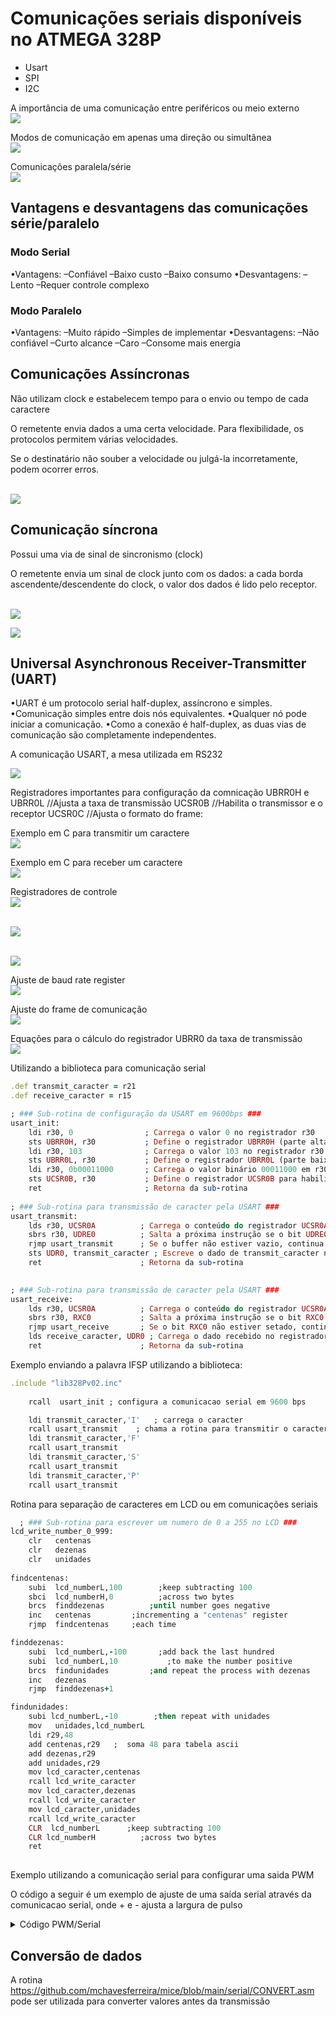 # Comunicações seriais disponíveis no ATMEGA 328P

- Usart
- SPI
- I2C

A importância de uma comunicação entre periféricos ou meio externo
<br><img src=imagens/link.png>


Modos de comunicação em apenas uma direção ou simultânea
<br><img src=imagens/modos.png>

Comunicações paralela/série
<br><img src=imagens/serialparalelo.png>

## Vantagens e desvantagens das comunicações série/paralelo

### Modo Serial
•Vantagens:
–Confiável
–Baixo custo
–Baixo consumo
•Desvantagens:
–Lento
–Requer controle complexo

###  Modo Paralelo
•Vantagens:
–Muito rápido
–Simples de implementar
•Desvantagens:
–Não confiável
–Curto alcance
–Caro
–Consome mais energia


## Comunicações Assíncronas 

Não utilizam clock e estabelecem tempo para o envio ou tempo de cada caractere

O remetente envia dados a uma certa velocidade. Para flexibilidade, os protocolos permitem várias velocidades.

Se o destinatário não souber a velocidade ou julgá-la incorretamente, podem ocorrer erros.

<br><img src=imagens/assincrona.png>

## Comunicação síncrona 

Possui uma via de sinal de sincronismo (clock)

O remetente envia um sinal de clock junto com os dados: a cada borda ascendente/descendente do clock, o valor dos dados é lido pelo receptor.

<br><img src=imagens/sincrona.png>


<img src=https://raw.githubusercontent.com/mchavesferreira/mice/refs/heads/main/serial/imagens/modosincronismo.png>

## Universal Asynchronous Receiver-Transmitter (UART)
•UART é um protocolo serial half-duplex, assíncrono e simples.
•Comunicação simples entre dois nós equivalentes.
•Qualquer nó pode iniciar a comunicação.
•Como a conexão é half-duplex, as duas vias de comunicação são completamente independentes.

A comunicação USART, a mesa utilizada em RS232

<img src=imagens/usart.png>

Registradores importantes para configuração da comnicação
UBRR0H e  UBRR0L //Ajusta a taxa de transmissão
UCSR0B   //Habilita o transmissor e o receptor 
UCSR0C  //Ajusta o formato do frame:

Exemplo em C para transmitir um caractere
<BR><img src=imagens/modotransmissao.png>
	
Exemplo em C para receber um caractere
<BR><img src=imagens/modotransmissao.png>
	
Registradores de controle
<BR><img src=imagens/controlandStatusregistera.png>

<BR><img src=imagens/controlandStatusregisterb.png>

<BR><img src=imagens/controlandstatusregisterc.png>

Ajuste de baud rate register
<BR><img src=imagens/baudrateregister.png>
	
Ajuste do frame de comunicação
<BR><img src=imagens/ajustedosbits.png>	
	
Equações para o cálculo do registrador UBRR0 da taxa de transmissão
<BR><img src=imagens/equacoesbaud.png>	
	
Utilizando a biblioteca para comunicação serial

```ruby
.def transmit_caracter = r21	
.def receive_caracter = r15	

; ### Sub-rotina de configuração da USART em 9600bps ###
usart_init:
    ldi r30, 0                ; Carrega o valor 0 no registrador r30
    sts UBRR0H, r30           ; Define o registrador UBRR0H (parte alta do Baud Rate) como 0
    ldi r30, 103              ; Carrega o valor 103 no registrador r30
    sts UBRR0L, r30           ; Define o registrador UBRR0L (parte baixa do Baud Rate) com 103
    ldi r30, 0b00011000       ; Carrega o valor binário 00011000 em r30
    sts UCSR0B, r30           ; Define o registrador UCSR0B para habilitar o transmissor e receptor USART
    ret                       ; Retorna da sub-rotina			
	
; ### Sub-rotina para transmissão de caracter pela USART ###
usart_transmit:
    lds r30, UCSR0A          ; Carrega o conteúdo do registrador UCSR0A em r30
    sbrs r30, UDRE0          ; Salta a próxima instrução se o bit UDRE0 (buffer de dados vazio) estiver limpo
    rjmp usart_transmit      ; Se o buffer não estiver vazio, continua tentando (espera buffer estar pronto)
    sts UDR0, transmit_caracter ; Escreve o dado de transmit_caracter no registrador UDR0 para enviar
    ret                      ; Retorna da sub-rotina
				

; ### Sub-rotina para transmissão de caracter pela USART ###
usart_receive:
    lds r30, UCSR0A          ; Carrega o conteúdo do registrador UCSR0A em r30
    sbrs r30, RXC0           ; Salta a próxima instrução se o bit RXC0 (recepção completa) estiver limpo
    rjmp usart_receive       ; Se o bit RXC0 não estiver setado, continua tentando ler (espera o dado chegar)
    lds receive_caracter, UDR0 ; Carrega o dado recebido no registrador UDR0 para receive_caracter
    ret                      ; Retorna da sub-rotina
```  

Exemplo enviando a palavra IFSP utilizando a biblioteca:
```ruby
.include "lib328Pv02.inc"
     
	rcall  usart_init ; configura a comunicacao serial em 9600 bps

	ldi transmit_caracter,'I'	; carrega o caracter
	rcall usart_transmit	; chama a rotina para transmitir o caracter com a USART	
	ldi transmit_caracter,'F'
	rcall usart_transmit
	ldi transmit_caracter,'S'
	rcall usart_transmit
	ldi transmit_caracter,'P'
	rcall usart_transmit
```  
	
  
  Rotina para separação de caracteres em LCD ou em comunicações seriais
  
```ruby 
  ; ### Sub-rotina para escrever um numero de 0 a 255 no LCD ###
lcd_write_number_0_999:
	clr   centenas
	clr   dezenas
	clr   unidades
	 
findcentenas:
 	subi  lcd_numberL,100        ;keep subtracting 100
	sbci  lcd_numberH,0          ;across two bytes
	brcs  finddezenas	       ;until number goes negative
	inc   centenas         ;incrementing a "centenas" register
	rjmp  findcentenas     ;each time

finddezenas:
	subi  lcd_numberL,-100       ;add back the last hundred
	subi  lcd_numberL,10	       ;to make the number positive
	brcs  findunidades         ;and repeat the process with dezenas
	inc   dezenas
	rjmp  finddezenas+1

findunidades:
	subi lcd_numberL,-10        ;then repeat with unidades
	mov   unidades,lcd_numberL
	ldi r29,48
 	add centenas,r29   ;  soma 48 para tabela ascii
 	add dezenas,r29
 	add unidades,r29
	mov lcd_caracter,centenas 
	rcall lcd_write_caracter
	mov lcd_caracter,dezenas
	rcall lcd_write_caracter
	mov lcd_caracter,unidades
	rcall lcd_write_caracter
	CLR  lcd_numberL      ;keep subtracting 100
	CLR lcd_numberH          ;across two bytes
	ret
  
```

Exemplo utilizando a comunicação serial para configurar uma saida PWM

O código a seguir é um exemplo de ajuste de uma saída serial através da comunicacao serial, onde + e - ajusta a largura de pulso

<details><summary>Código PWM/Serial</summary>

```ruby
.include "lib328Pv02.inc"
Start:
      ; Write your code here
	rcall  usart_init ; configura a comunicaÁ„o serial em 36®00 bps

	ldi transmit_caracter,'+'	; carrega o caracter
	rcall usart_transmit	;transmite o caracter	
	ldi transmit_caracter,' '
	rcall usart_transmit
	ldi transmit_caracter,'A'
	rcall usart_transmit
	ldi transmit_caracter,'u'
	rcall usart_transmit
	ldi transmit_caracter,'m'
	rcall usart_transmit
	ldi transmit_caracter,'e'
	rcall usart_transmit
	ldi transmit_caracter,'n'
	rcall usart_transmit
	ldi transmit_caracter,'t'
	rcall usart_transmit
	ldi transmit_caracter,'a'
	rcall usart_transmit
	
	ldi transmit_caracter,10
	rcall usart_transmit
	ldi transmit_caracter,13
	rcall usart_transmit
	
	ldi transmit_caracter,'-'	
	rcall usart_transmit		
	ldi transmit_caracter,' '
	rcall usart_transmit
	ldi transmit_caracter,'D'
	rcall usart_transmit
	ldi transmit_caracter,'i'
	rcall usart_transmit
	ldi transmit_caracter,'m'
	rcall usart_transmit
	ldi transmit_caracter,'i'
	rcall usart_transmit
	ldi transmit_caracter,'n'
	rcall usart_transmit
	ldi transmit_caracter,'u'
	rcall usart_transmit
	ldi transmit_caracter,'i'
	rcall usart_transmit
	
	ldi transmit_caracter,10
	rcall usart_transmit
	ldi transmit_caracter,13
	rcall usart_transmit
	
	ldi transmit_caracter,'A'	
	rcall usart_transmit		
	ldi transmit_caracter,'P'
	rcall usart_transmit
	ldi transmit_caracter,'E'
	rcall usart_transmit
	ldi transmit_caracter,'R'
	rcall usart_transmit
	ldi transmit_caracter,'T'
	rcall usart_transmit
	ldi transmit_caracter,'E'
	rcall usart_transmit
	ldi transmit_caracter,':'
	rcall usart_transmit
	
	ldi transmit_caracter,10	
	rcall usart_transmit		
	ldi transmit_caracter,13	
	rcall usart_transmit
Loop:
	rcall usart_receive; aguarda a recepcao de caracter
        ldi aux,'+'
        eor aux,receive_caracter ;receive_caracter='+'?	
        breq mais ; sim, desvia para mais
        ldi aux,'-'			 
        eor aux,receive_caracter ; receive _caracter='-'?	
        breq menos ;sim,desvia para menos
rjmp  Loop

mais:
	ldi aux,5
	add pwm_value,aux ;pwm_value=pwm_value-5 (add=soma)
	rcall pwm_write ;executa modulaÁ„o pwm
	rjmp Loop
	
menos:
	ldi aux,5
	sbc pwm_value,aux ;pwm_value=pwm_value-5 (sbc=subtrai)
	rcall pwm_write  ;executa modulaÁ„o pwm
	rjmp Loop
```

</details>

## Conversão de dados

A rotina https://github.com/mchavesferreira/mice/blob/main/serial/CONVERT.asm  pode ser utilizada para converter valores antes da transmissão


